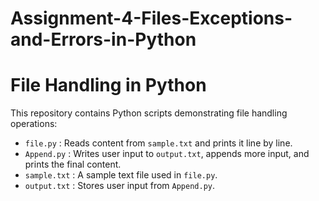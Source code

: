# Assignment-4-Files-Exceptions-and-Errors-in-Python
# File Handling in Python

This repository contains Python scripts demonstrating file handling operations:

- `file.py` : Reads content from `sample.txt` and prints it line by line.
- `Append.py` : Writes user input to `output.txt`, appends more input, and prints the final content.
- `sample.txt` : A sample text file used in `file.py`.
- `output.txt` : Stores user input from `Append.py`.


